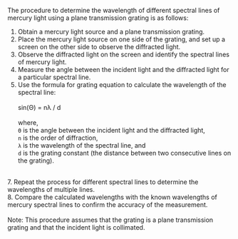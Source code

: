 The procedure to determine the wavelength of different spectral lines of mercury light using a plane transmission grating is as follows:<br>
1. Obtain a mercury light source and a plane transmission grating.<br>
2. Place the mercury light source on one side of the grating, and set up a screen on the other side to observe the diffracted light.<br>
3. Observe the diffracted light on the screen and identify the spectral lines of mercury light.<br>
4. Measure the angle between the incident light and the diffracted light for a particular spectral line.<br>
5. Use the formula for grating equation to calculate the wavelength of the spectral line:<br><br>
   sin(Θ) = nλ / d
<br><br>
where,<br>
`Θ` is the angle between the incident light and the diffracted light, <br>
`n` is the order of diffraction, <br>
`λ` is the wavelength of the spectral line, and <br>
`d` is the grating constant (the distance between two consecutive lines on the grating).
<br>
7. Repeat the process for different spectral lines to determine the wavelengths of multiple lines.<br>
8. Compare the calculated wavelengths with the known wavelengths of mercury spectral lines to confirm the accuracy of the measurement.<br>
<br>
Note: This procedure assumes that the grating is a plane transmission grating and that the incident light is collimated.
